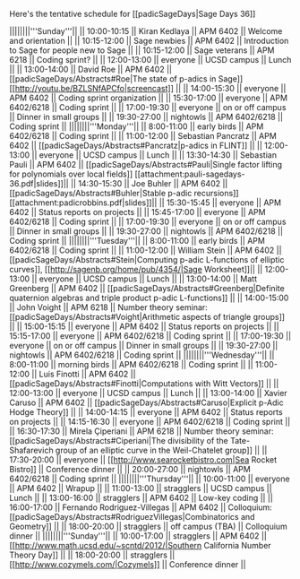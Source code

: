 Here's the tentative schedule for [[padicSageDays|Sage Days 36]]

||||||||'''Sunday'''||
|| 10:00-10:15 || Kiran Kedlaya || APM 6402         || Welcome and orientation ||
|| 10:15-12:00 || Sage newbies  || APM 6402         || Introduction to Sage for people new to Sage ||
|| 10:15-12:00 || Sage veterans || APM 6218         || Coding sprint? ||
|| 12:00-13:00 || everyone      || UCSD campus      || Lunch ||
|| 13:00-14:00 || David Roe     || APM 6402         || [[padicSageDays/Abstracts#Roe|The state of p-adics in Sage]] [[http://youtu.be/BZLSNfAPCfo|screencast]] ||
|| 14:00-15:30 || everyone      || APM 6402         || Coding sprint organization ||
|| 15:30-17:00 || everyone      || APM 6402/6218    || Coding sprint ||
|| 17:00-19:30 || everyone      || on or off campus || Dinner in small groups ||
|| 19:30-27:00 || nightowls     || APM 6402/6218    || Coding sprint ||
||||||||'''Monday'''||
|| 8:00-11:00  || early birds || APM 6402/6218    || Coding sprint ||
|| 11:00-12:00 || Sebastian Pancratz || APM 6402    || [[padicSageDays/Abstracts#Pancratz|p-adics in FLINT]] ||
|| 12:00-13:00 || everyone      || UCSD campus      || Lunch ||
|| 13:30-14:30 || Sebastian Pauli || APM 6402       || [[padicSageDays/Abstracts#Pauli|Single factor lifting for polynomials over local fields]] [[attachment:pauli-sagedays-36.pdf|slides]]||
|| 14:30-15:30 || Joe Buhler    || APM 6402         || [[padicSageDays/Abstracts#Buhler|Stable p-adic recursions]] [[attachment:padicrobbins.pdf|slides]]||
|| 15:30-15:45 || everyone      || APM 6402         || Status reports on projects ||
|| 15:45-17:00 || everyone      || APM 6402/6218    || Coding sprint ||
|| 17:00-19:30 || everyone      || on or off campus || Dinner in small groups ||
|| 19:30-27:00 || nightowls     || APM 6402/6218    || Coding sprint ||
||||||||'''Tuesday'''||
|| 8:00-11:00  || early birds   || APM 6402/6218    || Coding sprint ||
|| 11:00-12:00 || William Stein || APM 6402         || [[padicSageDays/Abstracts#Stein|Computing p-adic L-functions of elliptic curves]], [[http://sagenb.org/home/pub/4354/|Sage Worksheet]]||
|| 12:00-13:00 || everyone      || UCSD campus      || Lunch ||
|| 13:00-14:00 || Matt Greenberg || APM 6402        || [[padicSageDays/Abstracts#Greenberg|Definite quaternion algebras and triple product p-adic L-functions]] ||
|| 14:00-15:00 || John Voight   || APM 6218         || Number theory seminar: [[padicSageDays/Abstracts#Voight|Arithmetic aspects of triangle groups]] ||
|| 15:00-15:15 || everyone      || APM 6402         || Status reports on projects ||
|| 15:15-17:00 || everyone      || APM 6402/6218    || Coding sprint ||
|| 17:00-19:30 || everyone      || on or off campus || Dinner in small groups ||
|| 19:30-27:00 || nightowls     || APM 6402/6218    || Coding sprint ||
||||||||'''Wednesday'''||
|| 8:00-11:00  || morning birds || APM 6402/6218    || Coding sprint ||
|| 11:00-12:00 || Luis Finotti  || APM 6402         || [[padicSageDays/Abstracts#Finotti|Computations with Witt Vectors]] ||
|| 12:00-13:00 || everyone      || UCSD campus      || Lunch ||
|| 13:00-14:00 || Xavier Caruso || APM 6402         || [[padicSageDays/Abstracts#Caruso|Explicit p-Adic Hodge Theory]] ||
|| 14:00-14:15 || everyone      || APM 6402         || Status reports on projects ||
|| 14:15-16:30 || everyone      || APM 6402/6218    || Coding sprint ||
|| 16:30-17:30 || Mirela Çiperiani || APM 6218      || Number theory seminar: [[padicSageDays/Abstracts#Ciperiani|The divisibility of the Tate-Shafarevich group of an elliptic curve in the Weil-Chatelet group]] ||
|| 17:30-20:00 || everyone      || [[http://www.searocketbistro.com|Sea Rocket Bistro]] || Conference dinner ||
|| 20:00-27:00 || nightowls     || APM 6402/6218    || Coding sprint ||
||||||||'''Thursday'''||
|| 10:00-11:00 || everyone      || APM 6402         || Wrapup ||
|| 11:00-13:00 || stragglers    || UCSD campus      || Lunch ||
|| 13:00-16:00 || stragglers    || APM 6402         || Low-key coding ||
|| 16:00-17:00 || Fernando Rodriguez-Villegas || APM 6402 || Colloquium: [[padicSageDays/Abstracts#RodriguezVillegas|Combinatorics and Geometry]] ||
|| 18:00-20:00 || stragglers    || off campus (TBA) || Colloquium dinner ||
||||||||'''Sunday'''||
|| 10:00-17:00 || stragglers    || APM 6402         || [[http://www.math.ucsd.edu/~scntd/2012/|Southern California Number Theory Day]] ||
|| 18:00-20:00 || stragglers    || [[http://www.cozymels.com/|Cozymels]] || Conference dinner ||
